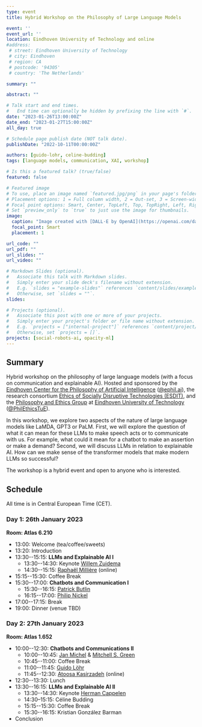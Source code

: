 ```yaml
---
type: event
title: Hybrid Workshop on the Philosophy of Large Language Models

event: ''
event_url: ''
location: Eindhoven University of Technology and online
#address:
 # street: Eindhoven University of Technology
 # city: Eindhoven
 # region: CA
 # postcode: '94305'
 # country: 'The Netherlands'

summary: ""

abstract: ""

# Talk start and end times.
#   End time can optionally be hidden by prefixing the line with `#`.
date: "2023-01-26T13:00:00Z"
date_end: "2023-01-27T15:00:00Z"
all_day: true

# Schedule page publish date (NOT talk date).
publishDate: "2022-10-11T00:00:00Z"

authors: [guido-lohr, celine-budding]
tags: [language models, communication, XAI, workshop]

# Is this a featured talk? (true/false)
featured: false

# Featured image
# To use, place an image named `featured.jpg/png` in your page's folder.
# Placement options: 1 = Full column width, 2 = Out-set, 3 = Screen-width
# Focal point options: Smart, Center, TopLeft, Top, TopRight, Left, Right, BottomLeft, Bottom, BottomRight
# Set `preview_only` to `true` to just use the image for thumbnails.
image:
  caption: "Image created with [DALL·E by OpenAI](https://openai.com/dall-e-2/) (prompt: philosophers at a conference on large language models, digital art)"
  focal_point: Smart
  placement: 1

url_code: ""
url_pdf: ""
url_slides: ""
url_video: ""

# Markdown Slides (optional).
#   Associate this talk with Markdown slides.
#   Simply enter your slide deck's filename without extension.
#   E.g. `slides = "example-slides"` references `content/slides/example-slides.md`.
#   Otherwise, set `slides = ""`.
slides:

# Projects (optional).
#   Associate this post with one or more of your projects.
#   Simply enter your project's folder or file name without extension.
#   E.g. `projects = ["internal-project"]` references `content/project/deep-learning/index.md`.
#   Otherwise, set `projects = []`.
projects: [social-robots-ai, opacity-ml]
---
```


## Summary

Hybrid workshop on the philosophy of large language models (with a focus on communication and explainable AI). Hosted and sponsored by the [Eindhoven Center for the Philosophy of Artificial Intelligence](https://ephil.ai) ([@ephil.ai](https://twitter.com/ephil_ai)), the research consortium [Ethics of Socially Disruptive Technologies (ESDIT)](https://www.esdit.nl), and the [Philosophy and Ethics Group](https://research.tue.nl/en/organisations/philosophy-ethics) at [Eindhoven University of Technology](https://www.tue.nl/en/) ([@PhilEthicsTuE](https://twitter.com/PhilEthicsTUe)).

In this workshop, we explore two aspects of the nature of large language models like LaMDA, GPT3 or PaLM. First, we will explore the question of what it can mean for these LLMs to make speech acts or to communicate with us. For example, what could it mean for a chatbot to make an assertion or make a demand? Second, we will discuss LLMs in relation to explainable AI. How can we make sense of the transformer models that make modern LLMs so successful?

The workshop is a hybrid event and open to anyone who is interested.  


## Schedule

All time is in Central European Time (CET).

### Day 1: 26th January 2023

**Room: Atlas 6.210**

- 13:00: Welcome (tea/coffee/sweets)
- 13:20: Introduction
- 13:30--15:15: **LLMs and Explainable AI I**
  - 13:30--14:30: Keynote [Willem Zuidema](https://staff.fnwi.uva.nl/w.zuidema/)
  - 14:30--15:15: [Raphaël Millière](https://www.raphaelmilliere.com) (online) 
- 15:15--15:30: Coffee Break
- 15:30--17:00:  **Chatbots and Communication I**
  - 15:30--16:15: [Patrick Butlin](https://patrickbutlin.com)
  - 16:15--17:00: [Philip Nickel](https://www.tue.nl/en/research/researchers/philip-nickel/)
- 17:00--17:15: Break
- 19:00: Dinner (venue TBD)


### Day 2: 27th January 2023

**Room: Atlas 1.652**

- 10:00--12:30: **Chatbots and Communications II**
  - 10:00--10:45: [Jan Michel](https://www.philosophie.hhu.de/en/staff/philosophy-vi-philosophy-of-mind-and-cognition/staff-members/translate-to-english-ehemalige-mitarbeiter/innen/jan-g-michel) & [Mitchell S. Green](https://sites.google.com/site/mitchsgreenphilosophy/home)
  - 10:45--11:00: Coffee Break
  - 11:00--11:45: [Guido Löhr](https://sites.google.com/view/guidoloehr/home)  
  - 11:45--12:30: [Atoosa Kasirzadeh](https://kasirzadeh.org) (online)   
- 12:30--13:30: Lunch
- 13:30--16:15: **LLMs and Explainable AI II**
  - 13:30--14:30: Keynote [Herman Cappelen](https://www.hermancappelen.net)
  - 14:30–15:15: Céline Budding
  - 15:15--15:30: Coffee Break
  - 15:30--16:15: Kristian González Barman
- Conclusion
 
